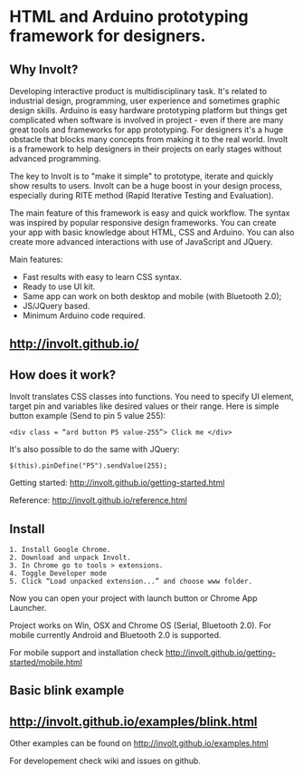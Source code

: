 ﻿HTML and Arduino prototyping framework for designers. 
======

Why Involt?
------

Developing interactive product is multidisciplinary task. It's related to industrial design, programming, user experience and sometimes graphic design skills. Arduino is easy hardware prototyping platform but things get complicated when software is involved in project - even if there are many great tools and frameworks for app prototyping. For designers it's a huge obstacle that blocks many concepts from making it to the real world. Involt is a framework to help designers in their projects on early stages without advanced programming.

The key to Involt is to "make it simple" to prototype, iterate and quickly show results to users. Involt can be a huge boost in your design process, especially during RITE method (Rapid Iterative Testing and Evaluation).

The main feature of this framework is easy and quick workflow. The syntax was inspired by popular responsive design frameworks. You can create your app with basic knowledge about HTML, CSS and Arduino. You can also create more advanced interactions with use of JavaScript and JQuery.

Main features:

* Fast results with easy to learn CSS syntax.
* Ready to use UI kit.
* Same app can work on both desktop and mobile (with Bluetooth 2.0);
* JS/JQuery based.
* Minimum Arduino code required.

http://involt.github.io/
-

How does it work?
------

Involt translates CSS classes into functions. You need to specify UI element, target pin and variables like desired values or their range. Here is simple button example (Send to pin 5 value 255):

    <div class = “ard button P5 value-255”> Click me </div> 

It's also possible to do the same with JQuery:

	$(this).pinDefine("P5").sendValue(255); 
    
Getting started:
http://involt.github.io/getting-started.html

Reference:
http://involt.github.io/reference.html


Install
-------

    1. Install Google Chrome.
    2. Download and unpack Involt.
    3. In Chrome go to tools > extensions.
    4. Toggle Developer mode
    5. Click “Load unpacked extension...” and choose www folder.

Now you can open your project with launch button or Chrome App Launcher. 

Project works on Win, OSX and Chrome OS (Serial, Bluetooth 2.0). For mobile currently Android and Bluetooth 2.0 is supported.

For mobile support and installation check http://involt.github.io/getting-started/mobile.html

Basic blink example
-------------------

http://involt.github.io/examples/blink.html
-

Other examples can be found on http://involt.github.io/examples.html

For developement check wiki and issues on github.